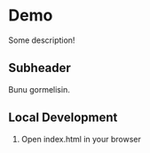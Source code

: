# Demo

Some description!

## Subheader

Bunu gormelisin.

## Local Development

1. Open index.html in your browser

